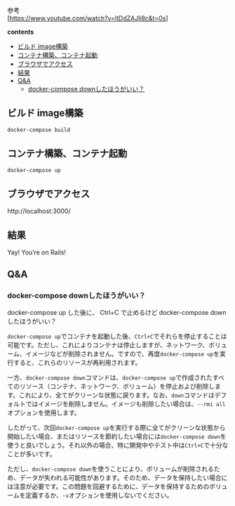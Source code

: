 参考  
[https://www.youtube.com/watch?v=ltDdZAJli8c&t=0s]

**contents**

- [ビルド image構築](#ビルド-image構築)
- [コンテナ構築、コンテナ起動](#コンテナ構築コンテナ起動)
- [ブラウザでアクセス](#ブラウザでアクセス)
- [結果](#結果)
- [Q\&A](#qa)
  - [docker-compose downしたほうがいい？](#docker-compose-downしたほうがいい)

## ビルド image構築

```bash
docker-compose build
```

## コンテナ構築、コンテナ起動

```bash
docker-compose up
```

## ブラウザでアクセス

http://localhost:3000/

## 結果

Yay! You’re on Rails!

## Q&A

### docker-compose downしたほうがいい？
 
docker-compose up した後に、 Ctrl+C で止めるけど
docker-compose downしたほうがいい？

`docker-compose up`でコンテナを起動した後、`Ctrl+C`でそれらを停止することは可能です。ただし、これによりコンテナは停止しますが、ネットワーク、ボリューム、イメージなどが削除されません。ですので、再度`docker-compose up`を実行すると、これらのリソースが再利用されます。

一方、`docker-compose down`コマンドは、`docker-compose up`で作成されたすべてのリソース（コンテナ、ネットワーク、ボリューム）を停止および削除します。これにより、全てがクリーンな状態に戻ります。なお、`down`コマンドはデフォルトではイメージを削除しません。イメージも削除したい場合は、`--rmi all`オプションを使用します。

したがって、次回`docker-compose up`を実行する際に全てがクリーンな状態から開始したい場合、またはリソースを節約したい場合には`docker-compose down`を使うと良いでしょう。それ以外の場合、特に開発中やテスト中は`Ctrl+C`で十分なことが多いです。

ただし、`docker-compose down`を使うことにより、ボリュームが削除されるため、データが失われる可能性があります。そのため、データを保持したい場合には注意が必要です。この問題を回避するために、データを保持するためのボリュームを定義するか、`-v`オプションを使用しないでください。
